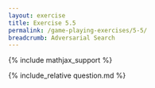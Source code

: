 ```yaml
---
layout: exercise
title: Exercise 5.5
permalink: /game-playing-exercises/5-5/
breadcrumb: Adversarial Search
---
```


{% include mathjax_support %}

<div><i class="arrow-up loader" data-chapter="game-playing-exercises" data-exercise="ex_5" data-rating="0"></i></div>
{% include_relative question.md %}
